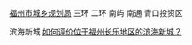 [福州市城乡规划局](http://ghj.fuzhou.gov.cn/)
三环
二环
南屿
南通
青口投资区

滨海新城
[如何评价位于福州长乐地区的滨海新城？](https://www.zhihu.com/question/55770044)
